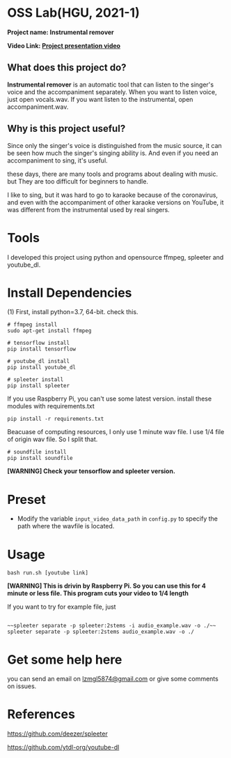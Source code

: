 # OSS Lab(HGU, 2021-1)
**Project name: Instrumental remover**


**Video Link: [Project presentation video](https://www.youtube.com/watch?v=pu6jcWHH_ho)**


## What does this project do?

**Instrumental remover** is an automatic tool that can listen to the singer's voice and the accompaniment separately.
When you want to listen voice, just open vocals.wav. If you want listen to the instrumental, open accompaniment.wav.


## Why is this project useful?
Since only the singer's voice is distinguished from the music source, it can be seen how much the singer's singing ability is.
And even if you need an accompaniment to sing, it's useful.

these days, there are many tools and programs about dealing with music. but They are too difficult for beginners to handle.

I like to sing, but it was hard to go to karaoke because of the coronavirus, and even with the accompaniment of other karaoke versions on YouTube, it was different from the instrumental used by real singers.

# Tools

I developed this project using python and opensource ffmpeg, spleeter and youtube_dl.

# Install Dependencies

(1) First, install python=3.7, 64-bit. check this.
```
# ffmpeg install
sudo apt-get install ffmpeg
```
```
# tensorflow install
pip install tensorflow
```
```
# youtube_dl install
pip install youtube_dl
```
```
# spleeter install
pip install spleeter
```
If you use Raspberry Pi, you can't use some latest version. install these modules with requirements.txt
```
pip install -r requirements.txt
```
Beacuase of computing resources, I only use 1 minute wav file. I use 1/4 file of origin wav file. So I split that.
```
# soundfile install
pip install soundfile
```
**[WARNING] Check your tensorflow and spleeter version.**


# Preset

* Modify the variable ``input_video_data_path`` in ``config.py`` to specify the path where the wavfile is located.

# Usage
```
bash run.sh [youtube link]
```
**[WARNING] This is drivin by Raspberry Pi. So you can use this for 4 minute or less file. This program cuts your video to 1/4 length**

If you want to try for example file, just
```

~~spleeter separate -p spleeter:2stems -i audio_example.wav -o ./~~
spleeter separate -p spleeter:2stems audio_example.wav -o ./

```

# Get some help here

you can send an email on lzmgl5874@gmail.com or give some comments on issues.


# References

https://github.com/deezer/spleeter

https://github.com/ytdl-org/youtube-dl